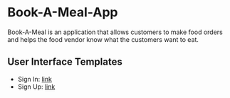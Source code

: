 # Book-A-Meal-App
Book-A-Meal is an application that allows customers to make food orders and helps the food vendor know what the customers want to eat.

## User Interface Templates
* Sign In: [link](https://jpkat92.github.io/Book-A-Meal-App/UI/signin.html)
* Sign Up: [link](https://jpkat92.github.io/Book-A-Meal-App/UI/signup.html) 
